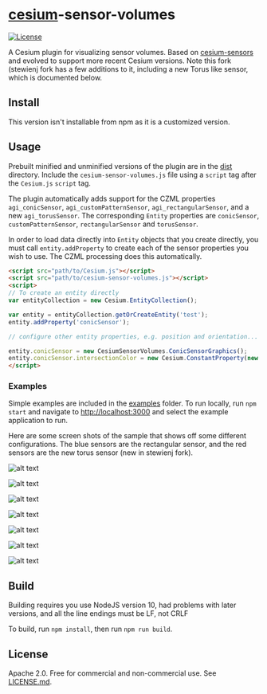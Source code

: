 # [cesium](https://cesiumjs.org)-sensor-volumes
[![License](https://img.shields.io/badge/License-Apache%202.0-blue.svg)](http://www.apache.org/licenses/LICENSE-2.0.html)

A Cesium plugin for visualizing sensor volumes. Based on [cesium-sensors](https://github.com/AnalyticalGraphicsInc/cesium-sensors) and evolved to support more recent Cesium versions.
Note this fork (stewienj fork has a few additions to it, including a new Torus like sensor, which is documented below.

## Install

This version isn't installable from npm as it is a customized version.

## Usage

Prebuilt minified and unminified versions of the plugin are in the [dist](dist/) directory.  Include the `cesium-sensor-volumes.js` file using a `script` tag after the `Cesium.js` `script` tag.

The plugin automatically adds support for the CZML properties `agi_conicSensor`, `agi_customPatternSensor`, `agi_rectangularSensor`, and a new `agi_torusSensor`.  The corresponding `Entity` properties are `conicSensor`, `customPatternSensor`, `rectangularSensor` and `torusSensor`.

In order to load data directly into `Entity` objects that you create directly, you must call `entity.addProperty` to create each of the sensor properties you wish to use.  The CZML processing does this automatically.

```html
<script src="path/to/Cesium.js"></script>
<script src="path/to/cesium-sensor-volumes.js"></script>
<script>
// To create an entity directly
var entityCollection = new Cesium.EntityCollection();

var entity = entityCollection.getOrCreateEntity('test');
entity.addProperty('conicSensor');

// configure other entity properties, e.g. position and orientation...

entity.conicSensor = new CesiumSensorVolumes.ConicSensorGraphics();
entity.conicSensor.intersectionColor = new Cesium.ConstantProperty(new Cesium.Color(0.1, 0.2, 0.3, 0.4));
</script>
```

### Examples

Simple examples are included in the [examples](examples/) folder.  To run locally, run `npm start` and navigate to [http://localhost:3000](http://localhost:3000) and select the example application to run.

Here are some screen shots of the sample that shows off some different configurations. The blue sensors are the rectangular sensor, and the red sensors are the new torus sensor (new in stewienj fork).

![alt text](documentation/AllSensors.png)

![alt text](documentation/RectangularPyramidBottom.png)

![alt text](documentation/RectangularPyramidSide.png)

![alt text](documentation/RectangularPyramidTop.png)

![alt text](documentation/TorusLeft.png)

![alt text](documentation/TorusRight.png)

![alt text](documentation/TorusTop.png)

## Build

Building requires you use NodeJS version 10, had problems with later versions, and all the line endings must be LF, not CRLF

To build, run `npm install`, then run `npm run build`.

## License

Apache 2.0.  Free for commercial and non-commercial use.  See [LICENSE.md](LICENSE.md).
